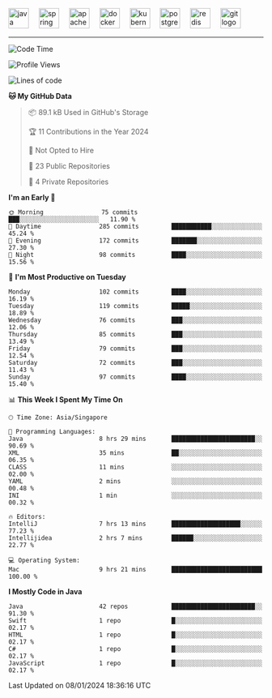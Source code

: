 <p align="left">
  <img src="https://cdn.jsdelivr.net/gh/devicons/devicon/icons/java/java-original.svg" height="40" alt="java logo"  />
  <img width="12" />
  <img src="https://cdn.jsdelivr.net/gh/devicons/devicon/icons/spring/spring-original.svg" height="40" alt="spring logo"  />
  <img width="12" />
  <img src="https://cdn.jsdelivr.net/gh/devicons/devicon/icons/apachekafka/apachekafka-original.svg" height="40" alt="apachekafka logo"  />
  <img width="12" />
  <img src="https://cdn.jsdelivr.net/gh/devicons/devicon/icons/docker/docker-original.svg" height="40" alt="docker logo"  />
  <img width="12" />
  <img src="https://cdn.jsdelivr.net/gh/devicons/devicon/icons/kubernetes/kubernetes-plain.svg" height="40" alt="kubernetes logo"  />
  <img width="12" />
  <img src="https://cdn.jsdelivr.net/gh/devicons/devicon/icons/postgresql/postgresql-original.svg" height="40" alt="postgresql logo"  />
  <img width="12" />
  <img src="https://cdn.jsdelivr.net/gh/devicons/devicon/icons/redis/redis-original.svg" height="40" alt="redis logo"  />
  <img width="12" />
  <img src="https://cdn.jsdelivr.net/gh/devicons/devicon/icons/git/git-original.svg" height="40" alt="git logo"  />
</p>


<!--<img src="https://media.giphy.com/media/LnQjpWaON8nhr21vNW/giphy.gif" width="60"> <em><b>I love connecting with different people</b> so if you want to say <b>hi, I'll be happy to meet you more!</b> 😊 </em> -->

---
<!--START_SECTION:waka-->
![Code Time](http://img.shields.io/badge/Code%20Time-1%2C707%20hrs%2024%20mins-blue)

![Profile Views](http://img.shields.io/badge/Profile%20Views-26-blue)

![Lines of code](https://img.shields.io/badge/From%20Hello%20World%20I%27ve%20Written-561.3%20thousand%20lines%20of%20code-blue)

**🐱 My GitHub Data** 

> 📦 89.1 kB Used in GitHub's Storage 
 > 
> 🏆 11 Contributions in the Year 2024
 > 
> 🚫 Not Opted to Hire
 > 
> 📜 23 Public Repositories 
 > 
> 🔑 4 Private Repositories 
 > 
**I'm an Early 🐤** 

```text
🌞 Morning                75 commits          ███░░░░░░░░░░░░░░░░░░░░░░   11.90 % 
🌆 Daytime                285 commits         ███████████░░░░░░░░░░░░░░   45.24 % 
🌃 Evening                172 commits         ███████░░░░░░░░░░░░░░░░░░   27.30 % 
🌙 Night                  98 commits          ████░░░░░░░░░░░░░░░░░░░░░   15.56 % 
```
📅 **I'm Most Productive on Tuesday** 

```text
Monday                   102 commits         ████░░░░░░░░░░░░░░░░░░░░░   16.19 % 
Tuesday                  119 commits         █████░░░░░░░░░░░░░░░░░░░░   18.89 % 
Wednesday                76 commits          ███░░░░░░░░░░░░░░░░░░░░░░   12.06 % 
Thursday                 85 commits          ███░░░░░░░░░░░░░░░░░░░░░░   13.49 % 
Friday                   79 commits          ███░░░░░░░░░░░░░░░░░░░░░░   12.54 % 
Saturday                 72 commits          ███░░░░░░░░░░░░░░░░░░░░░░   11.43 % 
Sunday                   97 commits          ████░░░░░░░░░░░░░░░░░░░░░   15.40 % 
```


📊 **This Week I Spent My Time On** 

```text
🕑︎ Time Zone: Asia/Singapore

💬 Programming Languages: 
Java                     8 hrs 29 mins       ███████████████████████░░   90.69 % 
XML                      35 mins             ██░░░░░░░░░░░░░░░░░░░░░░░   06.35 % 
CLASS                    11 mins             ░░░░░░░░░░░░░░░░░░░░░░░░░   02.00 % 
YAML                     2 mins              ░░░░░░░░░░░░░░░░░░░░░░░░░   00.48 % 
INI                      1 min               ░░░░░░░░░░░░░░░░░░░░░░░░░   00.32 % 

🔥 Editors: 
IntelliJ                 7 hrs 13 mins       ███████████████████░░░░░░   77.23 % 
Intellijidea             2 hrs 7 mins        ██████░░░░░░░░░░░░░░░░░░░   22.77 % 

💻 Operating System: 
Mac                      9 hrs 21 mins       █████████████████████████   100.00 % 
```

**I Mostly Code in Java** 

```text
Java                     42 repos            ███████████████████████░░   91.30 % 
Swift                    1 repo              █░░░░░░░░░░░░░░░░░░░░░░░░   02.17 % 
HTML                     1 repo              █░░░░░░░░░░░░░░░░░░░░░░░░   02.17 % 
C#                       1 repo              █░░░░░░░░░░░░░░░░░░░░░░░░   02.17 % 
JavaScript               1 repo              █░░░░░░░░░░░░░░░░░░░░░░░░   02.17 % 
```




 Last Updated on 08/01/2024 18:36:16 UTC
<!--END_SECTION:waka-->


<!--
**SimakovIgor/SimakovIgor** is a ✨ _special_ ✨ repository because its `README.md` (this file) appears on your GitHub profile.

Here are some ideas to get you started:

- 🔭 I’m currently working on ...
- 🌱 I’m currently learning ...
- 👯 I’m looking to collaborate on ...
- 🤔 I’m looking for help with ...
- 💬 Ask me about ...
- 📫 How to reach me: ...
- 😄 Pronouns: ...
- ⚡ Fun fact: ...
-->
